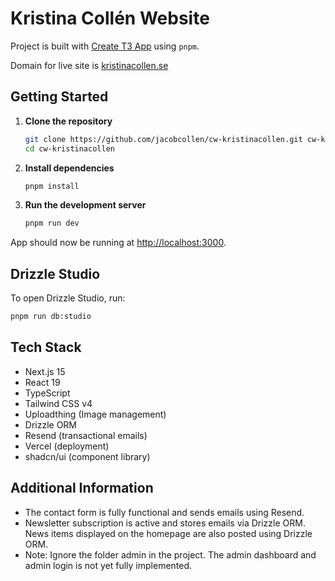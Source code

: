 # Kristina Collén Website

Project is built with [Create T3 App](https://create.t3.gg/) using `pnpm`.   

Domain for live site is [kristinacollen.se](https://kristinacollen.se)

## Getting Started

1. **Clone the repository**
   ```bash
   git clone https://github.com/jacobcollen/cw-kristinacollen.git cw-kristinacollen
   cd cw-kristinacollen
   ```

2. **Install dependencies**
   ```bash
   pnpm install
   ```

3. **Run the development server**
   ```bash
   pnpm run dev
   ```

App should now be running at [http://localhost:3000](http://localhost:3000).

## Drizzle Studio

To open Drizzle Studio, run:

```bash
pnpm run db:studio
```

## Tech Stack

- Next.js 15
- React 19
- TypeScript
- Tailwind CSS v4
- Uploadthing (Image management) 
- Drizzle ORM
- Resend (transactional emails)
- Vercel (deployment)
- shadcn/ui (component library)

## Additional Information

- The contact form is fully functional and sends emails using Resend.
- Newsletter subscription is active and stores emails via Drizzle ORM. News items displayed on the homepage are also posted using Drizzle ORM.
- Note: Ignore the folder admin in the project. The admin dashboard and admin login is not yet fully implemented.
